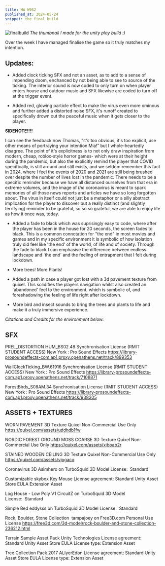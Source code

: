 ```yaml
---
title: HW W9S2
published_at: 2024-05-24
snippet: the final build
---
```

![finalbuild](/w9/thumbynail.png)
*The thumbnail I made for the unity play build :)*

Over the week I have managed finalise the game so it truly matches my intention.

**Updates:**
---
- Added clock ticking SFX and not an asset, as to add to a sense of impending doom, enchanced by not being able to see to source of the ticking. The interior sound is now coded to only turn on when player enters house and outdoor music and SFX likewise are coded to turn off at the trigger event.

- Added red, glowing particle effect to make the virus even more ominous and further added a distorted noise SFX, it's runoff created to specifically drown out the peaceful music when it gets closer to the player. 

**SIDENOTE!!!!**

I can see the feedback now Thomas, "it's too obvious, it's too explicit, use other means of portraying your intention Mia!" but I whole-heartedly disagree. The point of it's explicitness is to not only draw inspiration from modern, cheap, roblox-style horror games- which were at their height during the pandemic, but also the explicitly remind the player that COVID specifically, is still around and still exists, and we seldom remember this fact in 2024, where I feel the events of 2020 and 2021 are still being brushed over despite the number of lives lost in the pandemic. There needs to be a specific reminder because we have all distanced ourselves from that era in extreme volumes, and the image of *the* coronavirus is meant to spark memories of all those news reports and articles we have so long forgotten about. The virus in itself could not just be a metaphor or a silly abstract implication for the player to discover but a really distinct (and slightly terrifying) reminder to be grateful, so so so grateful, we are able to enjoy life as how it once was, today.

- Added a fade to black which was suprisingly easy to code, where after the player has been in the house for 20 seconds, the screen fades to black. This is a common connotation for "the end" in most movies and games and in my specific environment it is symbolic of how isolation truly did feel like 'the end' of the world, of life and of society. Through the fade to black I can emphasise the difference between endless landscape and 'the end' and the feeling of entrapment that I felt during lockdown.

- More trees! More Plants!

- Added a path in case a player got lost with a 3d pavement texture from quixel. This solidifies the players navigation whilst also created an 'abandoned' feel to the environment, which is symbolic of, and foreshadowing the feeling of life right after lockdown.

- More bird and insect sounds to bring the trees and plants to life and make it a truly immersive experience.

*Citations and Credits for the environment below:*

**SFX**
---
PREL_DISTORTION HUM_BS02.48
Synchronisation License (RMIT STUDENT ACCESS)
New York : Pro Sound Effects
https://library-prosoundeffects-com.ap1.proxy.openathens.net/track/899353

WallClockTicking_BW.61916
Synchronisation License (RMIT STUDENT ACCESS)
New York : Pro Sound Effects
https://library-prosoundeffects-com.ap1.proxy.openathens.net/track/7108871

ForestBirds_S08AM.34
Synchronisation License (RMIT STUDENT ACCESS)
New York : Pro Sound Effects
https://library-prosoundeffects-com.ap1.proxy.openathens.net/track/938305

**ASSETS + TEXTURES**
---
WORN PAVEMENT 3D Texture
Quixel
Non-Commercial Use Only
https://quixel.com/assets/uddhdb1fw

NORDIC FOREST GROUND MOSS COARSE 3D Texture
Quixel
Non-Commercial Use Only
https://quixel.com/assets/xiboab2r

STAINED WOODEN CEILING 3D Texture
Quixel
Non-Commercial Use Only
https://quixel.com/assets/vjogaco

Coronavirus 3D
Asimhero on TurboSquid
3D Model License:  Standard

Customizable skybox
Key Mouse
License agreement: Standard Unity Asset Store EULA
Extension Asset

Log House - Low Poly V1
CircuitZ on TurboSquid
3D Model License:  Standard

Simple Bed
eddysss on TurboSquid
3D Model License:  Standard

Rock, Boulder, Stone Collection 
tampajoey on Free3D.com 
Personal Use License
https://free3d.com/3d-model/rock-boulder-and-stone-collection-236212.html

Terrain Sample Asset Pack
Unity Technologies
License agreement: Standard Unity Asset Store EULA
License type: Extension Asset

Tree Collection Pack 2017
ALIyerEdon
License agreement: Standard Unity Asset Store EULA
License type: Extension Asset